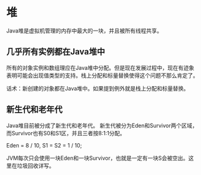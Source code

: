 # 堆
Java堆是虚拟机管理的内存中最大的一块，并且被所有线程共享。

## 几乎所有实例都在Java堆中
所有的对象实例和数组理应在Java堆中分配。但是现在发展过程中，现在有迹象表明可能会出现值类型的支持。栈上分配和标量替换使得这个问题不那么肯定了。

话术：新创建的对象都在Java堆中。如果提到例外就是栈上分配和标量替换。

## 新生代和老年代
Java堆目前被分成了新生代和老年代。
新生代被分为Eden和Survivor两个区域，而Survivor也有S0和S1区，并且三者按8:1:1分配。

Eden = 8 / 10, S1 = S2 = 1 / 10;

JVM每次只会使用一块Eden和一块Survivor，也就是一定有一块S会被空出。这里在垃圾回收详写。